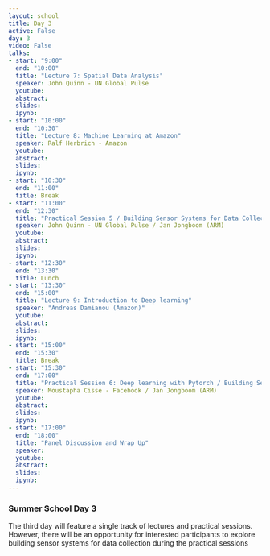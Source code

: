 ```yaml
---
layout: school
title: Day 3
active: False
day: 3
video: False
talks:
- start: "9:00"
  end: "10:00"
  title: "Lecture 7: Spatial Data Analysis"
  speaker: John Quinn - UN Global Pulse
  youtube:
  abstract:
  slides:
  ipynb:
- start: "10:00"
  end: "10:30"
  title: "Lecture 8: Machine Learning at Amazon"
  speaker: Ralf Herbrich - Amazon
  youtube:
  abstract:
  slides:
  ipynb:
- start: "10:30"
  end: "11:00"
  title: Break
- start: "11:00"
  end: "12:30"
  title: "Practical Session 5 / Building Sensor Systems for Data Collection"
  speaker: John Quinn - UN Global Pulse / Jan Jongboom (ARM)
  youtube:
  abstract:
  slides:
  ipynb:
- start: "12:30"
  end: "13:30"
  title: Lunch
- start: "13:30"
  end: "15:00"
  title: "Lecture 9: Introduction to Deep learning"
  speaker: "Andreas Damianou (Amazon)" 
  youtube:
  abstract:
  slides:
  ipynb:
- start: "15:00"
  end: "15:30"
  title: Break
- start: "15:30"
  end: "17:00"
  title: "Practical Session 6: Deep learning with Pytorch / Building Sensor Systems for Data Collection"
  speaker: Moustapha Cisse - Facebook / Jan Jongboom (ARM)
  youtube:
  abstract:
  slides:
  ipynb:
- start: "17:00"
  end: "18:00"
  title: "Panel Discussion and Wrap Up"
  speaker: 
  youtube:
  abstract:
  slides:
  ipynb:
---
```


<h3> Summer School Day 3 </h3>

<p>The third day will feature a single track of lectures and practical sessions. However, there will be an opportunity for interested participants to explore building sensor systems for data collection during the practical sessions</p>
